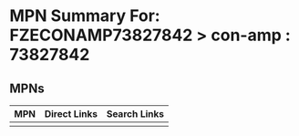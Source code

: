 



# MPN Summary For: FZECONAMP73827842 > con-amp : 73827842

## MPNs
  

|MPN|Direct Links|Search Links|
| :--- | :--- | :--- |
||||
